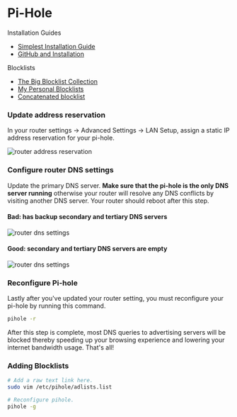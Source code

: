 # Pi-Hole

Installation Guides
- [Simplest Installation Guide](https://www.stakebox.org/blogs/learn/getting-started-with-pi-hole-your-network-wide-ad-blocker)
- [GitHub and Installation](https://github.com/pi-hole/pi-hole#curl--ssl-httpsinstallpi-holenet--bash)

Blocklists
- [The Big Blocklist Collection](https://firebog.net/)
- [My Personal Blocklists](https://github.com/codenameyau/pi-hole-blacklists)
- [Concatenated blocklist](https://discourse.pi-hole.net/t/i-concatenated-every-blocklist-i-could-find/5184/23)

### Update address reservation
In your router settings -> Advanced Settings -> LAN Setup,
assign a static IP address reservation for your pi-hole.

![router address reservation](https://user-images.githubusercontent.com/3826772/46258639-246f0d00-c49c-11e8-88c0-3ca77e0dbb37.png)


### Configure router DNS settings

Update the primary DNS server. **Make sure that the pi-hole is the only DNS
server running** otherwise your router will resolve any DNS conflicts by
visiting another DNS server. Your router should reboot after this step.


#### Bad: has backup secondary and tertiary DNS servers
![router dns settings](https://user-images.githubusercontent.com/3826772/46082360-e789da00-c16c-11e8-8f80-db7ae0c9f6c8.png)

#### Good: secondary and tertiary DNS servers are empty
![router dns settings](https://user-images.githubusercontent.com/3826772/46258622-cfcb9200-c49b-11e8-8d08-b4b966895109.png)

### Reconfigure Pi-hole
Lastly after you've updated your router setting, you must reconfigure your
pi-hole by running this command.

```bash
pihole -r
```

After this step is complete, most DNS queries to advertising servers
will be blocked thereby speeding up your browsing experience and lowering your
internet bandwidth usage. That's all!

### Adding Blocklists
```bash
# Add a raw text link here.
sudo vim /etc/pihole/adlists.list

# Reconfigure pihole.
pihole -g
```

